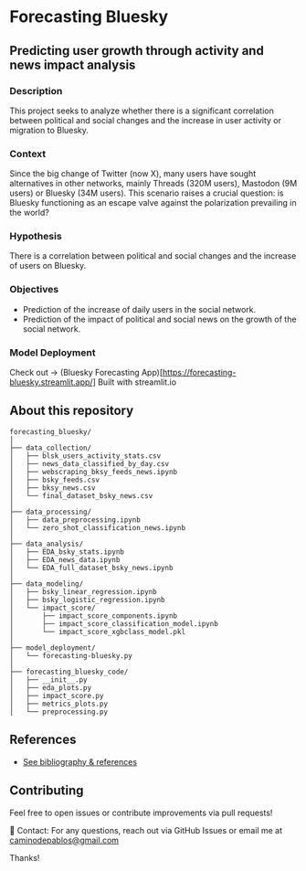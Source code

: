 # Forecasting Bluesky

## Predicting user growth through activity and news impact analysis

### Description

This project seeks to analyze whether there is a significant correlation between political and social changes and the increase in user activity or migration to Bluesky.

### Context

Since the big change of Twitter (now X), many users have sought alternatives in other networks, mainly Threads (320M users), Mastodon (9M users) or Bluesky (34M users).
This scenario raises a crucial question: is Bluesky functioning as an escape valve against the polarization prevailing in the world?

### Hypothesis

There is a correlation between political and social changes and the increase of users on Bluesky. 

### Objectives

- Prediction of the increase of daily users in the social network.
- Prediction of the impact of political and social news on the growth of the social network.

### Model Deployment
Check out -> (Bluesky Forecasting App)[https://forecasting-bluesky.streamlit.app/]
Built with streamlit.io

## About this repository

```
forecasting_bluesky/
│
├── data_collection/
│   ├── blsk_users_activity_stats.csv
│   ├── news_data_classified_by_day.csv
│   ├── webscraping_bksy_feeds_news.ipynb
│   ├── bsky_feeds.csv
│   ├── bksy_news.csv
│   └── final_dataset_bsky_news.csv
│   
├── data_processing/
│   ├── data_preprocessing.ipynb
│   └── zero_shot_classification_news.ipynb
│   
├── data_analysis/
│   ├── EDA_bsky_stats.ipynb
│   ├── EDA_news_data.ipynb
│   └── EDA_full_dataset_bsky_news.ipynb
│  
├── data_modeling/
│   ├── bsky_linear_regression.ipynb
│   ├── bsky_logistic_regression.ipynb
│   └── impact_score/
│       ├── impact_score_components.ipynb
│       ├── impact_score_classification_model.ipynb
│       └── impact_score_xgbclass_model.pkl
│  
├── model_deployment/
│   └── forecasting-bluesky.py
│
├── forecasting_bluesky_code/
│   ├── __init__.py
│   ├── eda_plots.py
│   ├── impact_score.py
│   ├── metrics_plots.py
│   └── preprocessing.py
```

## References
- [See bibliography & references](https://github.com/caminodepablos/forecasting_bluesky/blob/main/references.md)

## Contributing

Feel free to open issues or contribute improvements via pull requests!

📧 Contact: For any questions, reach out via GitHub Issues or email me at caminodepablos@gmail.com

Thanks!
